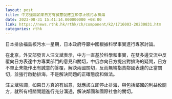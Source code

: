```yaml
---
layout: post
title: 中方強調如果日方有誠意就應立即停止核污水排海
date: 2023-08-31 15:41:14.000000000 +08:00
link: https://news.rthk.hk/rthk/ch/component/k2/1716003-20230831.htm
categories: rthk
---
```


日本排放福島核污水一星期，日本政府呼籲中國根據科學事實進行專家討論。

在北京，外交部發言人汪文斌表示，中方一直基於科學和事實，在雙多邊交流中反覆向日方表達中方專業部門的意見和關切，中俄亦向日方提出對排海的疑問，日方不單止未能作出有誠意的答覆，解決兩國關切，反而無端指責鄰國表達的正當關切，並強行啟動排海，不是解決問題的正確態度和做法。

汪文斌強調，如果日方真的有誠意，就應該立即停止排海，與包括鄰國的利益攸關方，就所有相關問題進行充分溝通，解決鄰國和國際社會的關切。

